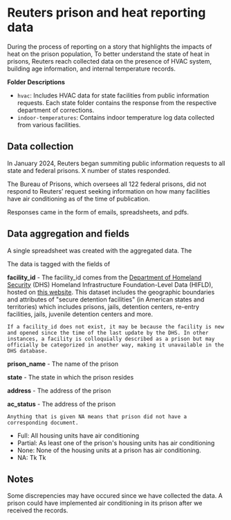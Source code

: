 # Reuters prison and heat reporting data

During the process of reporting on a story that highlights the impacts of heat on the prison population, To better understand the state of heat in prisons, Reuters reach collected data on the presence of HVAC system, building age information, and internal temperature records. 

**Folder Descriptions**
- `hvac`: Includes HVAC data for state facilities from public information requests. Each state folder contains the response from the respective department of corrections. 
- `indoor-temperatures`: Contains indoor temperature log data collected from various facilities. 

## Data collection

In January 2024, Reuters began summiting public information requests to all state and federal prisons. X number of states responded.

The Bureau of Prisons, which oversees all 122 federal prisons, did not respond to Reuters’ request seeking information on how many facilities have air conditioning as of the time of publication.

Responses came in the form of emails, spreadsheets, and pdfs. 


## Data aggregation and fields

A single spreadsheet was created with the aggregated data. The 

The data is tagged with the fields of 

**facility_id**
    - The facility_id comes from the [Department of Homeland Security](https://hifld-geoplatform.hub.arcgis.com/datasets/geoplatform::prison-boundaries-1/about) (DHS) Homeland Infrastructure Foundation-Level Data (HIFLD), hosted on [this website](https://hifld-geoplatform.hub.arcgis.com/datasets/985a1fa88cac4eef94ad242a7d181a05_0/explore?location=2.785190%2C-10.417157%2C0.66). This dataset includes the geographic boundaries and attributes of "secure detention facilities" (in American states and territories) which includes prisons, jails, detention centers, re-entry facilities, jails, juvenile detention centers and more. 

    If a facility_id does not exist, it may be because the facility is new and opened since the time of the last update by the DHS. In other instances, a facility is colloquially described as a prison but may officially be categorized in another way, making it unavailable in the DHS database. 

**prison_name**
    - The name of the prison

**state**
    - The state in which the prison resides

**address**
    - The address of the prison

**ac_status**
    - The address of the prison

    Anything that is given NA means that prison did not have a corresponding document. 






- Full: All housing units have air conditioning
- Partial: As least one of the prison's housing units has air conditioning
- None: None of the housing units at a prison has air conditioning. 
- NA: Tk Tk 


## Notes

Some discrepencies may have occured since we have collected the data. A prison could have implemented air conditioning in its prison after we received the records. 
